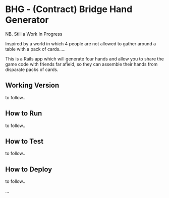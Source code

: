 # BHG - (Contract) Bridge Hand Generator

NB. Still a Work In Progress

Inspired by a world in which 4 people are not allowed to gather around a table with a pack of cards.....

This is a Rails app which will generate four hands and allow you to share the game code with friends far afield, so they can assemble their hands from disparate packs of cards.

## Working Version

to follow..

## How to Run

to follow..

## How to Test

to follow..

## How to Deploy

to follow..

...
